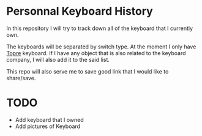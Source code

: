 # Personnal Keyboard History

In this repository I will try to track down all of the keyboard that I currently own.

The keyboards will be separated by switch type. At the moment I only have [Topre](https://deskthority.net/wiki/Topre_switch) keyboard.
If I have any object that is also related to the keyboard company, I will also add it to the said list.

This repo will also serve me to save good link that I would like to share/save.


# TODO

* Add keyboard that I owned
* Add pictures of Keyboard

